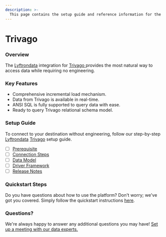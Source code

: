 ```yaml
---
description: >-
  This page contains the setup guide and reference information for the Trivago source connector.
---
```


# Trivago

### Overview

The [Lyftrondata](https://www.lyftrondata.com/) integration for [Trivago](https://www.lyftrondata.com/integration/trivago/)[ ](https://www.lyftrondata.com/integration/trivago/)provides the most natural way to access data while requiring no engineering.

### Key Features

* Comprehensive incremental load mechanism.
* Data from Trivago is available in real-time.&#x20;
* ANSI SQL is fully supported to query data with ease.
* Ready to query Trivago relational schema model.

### Setup Guide

To connect to your destination without engineering, follow our step-by-step [Lyftrondata](https://www.lyftrondata.com/)  [Trivago](https://www.lyftrondata.com/integration/trivago/) setup guide.

* [ ] [Prerequisite](../../marketing-analytics/trivago/prerequisite.md)
* [ ] [Connection Steps](../../marketing-analytics/trivago/connection-steps.md)
* [ ] [Data Model](../../marketing-analytics/trivago/data-model/)
* [ ] [Driver Framework](../../marketing-analytics/trivago/driver-framework/)
* [ ] [Release Notes](../../marketing-analytics/trivago/release-notes.md)

### Quickstart Steps

Do you have questions about how to use the platform? Don't worry; we've got you covered. Simply follow the quickstart instructions [here](../../../quickstart-steps.md).

### Questions? <a href="#questions" id="questions"></a>

We're always happy to answer any additional questions you may have! [Set up a meeting with our data experts.](https://www.lyftrondata.com/book-a-meeting/)

